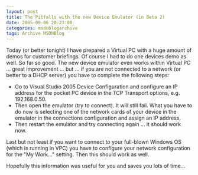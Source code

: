 ```yaml
---
layout: post
title: The Pitfalls with the new Device Emulator (in Beta 2)
date: 2005-09-06 20:23:00
categories: msdnblogarchive
tags: Archive MSDNBlog
---
```


Today (or better tonight) I have prepared a Virtual PC with a huge amount of demos for customer briefings. Of course I had to do one devices demo as well. So far so good. The new device emulator even works within Virtual PC ... great improvement ... but ... if you are not connected to a network (or better to a DHCP server) you have to complete the following steps:


* Go to Visual Studio 2005 Device Configuration and configure an IP address for the pocket PC device in the TCP Transport options, e.g. 192.168.0.50.
* Then open the emulator (try to connect). It will still fail. What you have to do now is selecting one of the network cards of your device in the emulator in the connections configuration and assign an IP address.
* Then restart the emulator and try connecting again ... it should work now.


Last but not least if you want to connect to your full-blown Windows OS (which is running in VPC) you have to configure your network configuration for the "My Work..." setting. Then this should work as well.


Hopefully this information was useful for you and saves you lots of time...


